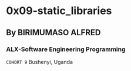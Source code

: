 # 0x09-static_libraries
## By BIRIMUMASO ALFRED
### ALX-Software Engineering Programming
``` COHORT 9 ```
Bushenyi, Uganda
